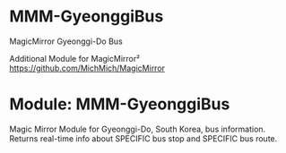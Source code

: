 # MMM-GyeonggiBus
MagicMirror Gyeonggi-Do Bus

Additional Module for MagicMirror² https://github.com/MichMich/MagicMirror

# Module: MMM-GyeonggiBus
Magic Mirror Module for Gyeonggi-Do, South Korea, bus information. Returns real-time info about SPECIFIC bus stop and SPECIFIC bus route.

